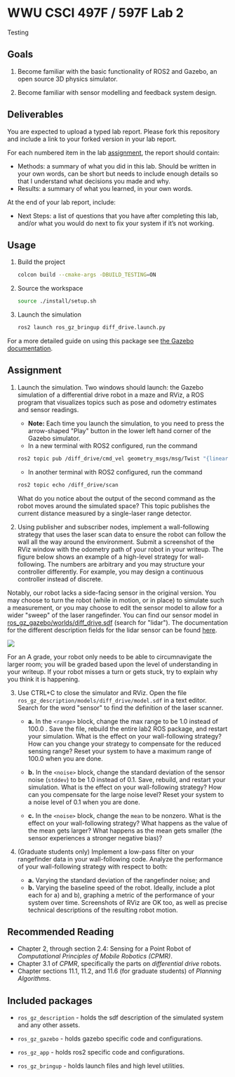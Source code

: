 # WWU CSCI 497F / 597F Lab 2

Testing

## Goals

1. Become familiar with the basic functionality of ROS2 and Gazebo, an open source 3D physics simulator.

2. Become familiar with sensor modelling and feedback system design.

## Deliverables

You are expected to upload a typed lab report. Please fork this repository and include a link to your forked version in your lab report. 

For each numbered item in the lab [assignment](#Assignment), the report should contain: 

- Methods: a summary of what you did in this lab. Should be written in your own words, can be short but needs to include enough details so that I understand what decisions you made and why. 
- Results: a summary of what you learned, in your own words.

At the end of your lab report, include: 

- Next Steps: a list of questions that you have after completing this lab, and/or what you would do next to fix your system if it’s not working. 

## Usage

1. Build the project

    ```bash
    colcon build --cmake-args -DBUILD_TESTING=ON
    ```

1. Source the workspace

    ```bash
    source ./install/setup.sh
    ```

1. Launch the simulation

    ```bash
    ros2 launch ros_gz_bringup diff_drive.launch.py
    ```

For a more detailed guide on using this package see [the Gazebo documentation](https://gazebosim.org/docs/latest/ros_gz_project_template_guide).

## Assignment

1. Launch the simulation. Two windows should launch:  the Gazebo simulation of a differential drive robot
   in a maze and RViz, a ROS program that visualizes topics such as pose and odometry estimates and sensor readings.
   - **Note:** Each time you launch the simulation, to you need to press the arrow-shaped "Play" button in the lower left hand corner of the Gazebo simulator.
   - In a new terminal with ROS2 configured, run the command

   ```bash
   ros2 topic pub /diff_drive/cmd_vel geometry_msgs/msg/Twist "{linear: {x: 5.0, y: 0.0, z: 0.0}, angular: {x: 0.0, y: 0.0, z: -0.1}}"
   ```

   - In another terminal with ROS2 configured, run the command

   ```bash
   ros2 topic echo /diff_drive/scan
   ```

   What do you notice about the output of the second command as the robot moves
   around the simulated space? This topic publishes the current distance measured
   by a single-laser range detector.

2. Using publisher and subscriber nodes, implement a wall-following strategy
that uses the laser scan data to ensure the robot can follow the wall all the
way around the environment. Submit a screenshot of the RViz window with the
odometry path of your robot in your writeup. The figure below shows an example of a high-level
strategy for wall-following. The numbers are arbitrary and you may structure your controller differently.
For example, you may design a continuous controller instead of discrete.

Notably, our robot lacks a side-facing sensor in the original version. You may choose to turn the robot (while in motion, or in place) 
to simulate such a measurement, or you may choose to edit the sensor model to allow for a wider "sweep" of the 
laser rangefinder. You can find our sensor model in [ros_gz_gazebo/worlds/diff_drive.sdf](ros_gz_gazebo/worlds/diff_drive.sdf) (search for "lidar").
The documentation for the different description fields for the lidar sensor can be found [here](http://sdformat.org/spec?ver=1.12&elem=sensor#sensor_lidar).

![](figs/automata.png)

For an A grade, your robot only needs to be able to circumnavigate the larger room; you will be graded based upon the level of understanding in your writeup.
If your robot misses a turn or gets stuck, try to explain why you think it is happening.

3. Use CTRL+C to close the simulator and RViz. Open the file `ros_gz_description/models/diff_drive/model.sdf` in a text
editor. Search for the word "sensor" to find the definition of the laser
scanner.

   - **a.** In the `<range>` block, change the max range to be 1.0 instead of 100.0 .
      Save the file, rebuild the entire lab2 ROS package, and restart your simulation.
      What is the effect on your wall-following strategy? How can you change your
      strategy to compensate for the reduced sensing range? Reset your system to have a
      maximum range of 100.0 when you are done.

   - **b.** In the `<noise>` block, change the standard deviation of the sensor noise
      (`stddev`) to be 1.0 instead of 0.1. Save, rebuild, and restart your simulation.
      What is the effect on your wall-following strategy? How can you compensate for
      the large noise level? Reset your system to a noise level of 0.1 when you are done.
   
   - **c.** In the `<noise>` block, change the `mean` to be nonzero. What is the effect
      on your wall-following strategy? What happens as the value of the mean gets
      larger? What happens as the mean gets smaller (the sensor experiences a stronger
      negative bias)?


4. (Graduate students only) Implement a low-pass filter on your rangefinder data in your
wall-following code. Analyze the performance of your wall-following strategy
with respect to both:
   - **a.** Varying the standard deviation of the rangefinder noise; and
   - **b.** Varying the baseline speed of the robot.
Ideally, include a plot each for a) and b), graphing a metric of the performance of your system
over time. Screenshots of RViz are OK too, as well as precise technical descriptions
of the resulting robot motion.

## Recommended Reading

* Chapter 2, through section 2.4: Sensing for a Point Robot of *Computational Principles of Mobile Robotics (CPMR)*.
* Chapter 3.1 of *CPMR*, specifically the parts on *differential drive* robots.
* Chapter sections 11.1, 11.2, and 11.6 (for graduate students) of *Planning Algorithms*.

## Included packages

* `ros_gz_description` - holds the sdf description of the simulated system and any other assets.

* `ros_gz_gazebo` - holds gazebo specific code and configurations.

* `ros_gz_app` - holds ros2 specific code and configurations.

* `ros_gz_bringup` - holds launch files and high level utilities.
